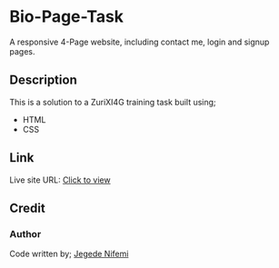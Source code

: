 # Bio-Page-Task
A responsive 4-Page website, including contact me, login and signup pages.

## Description 
This is a solution to a ZuriXI4G training task built using;
* HTML
* CSS

## Link
Live site URL: [Click to view](https://zuri-bio-page--jegedenifemi.repl.co/index.html)

## Credit

### Author
Code written by;
[Jegede Nifemi](twitter.com/jegedenifemi)
